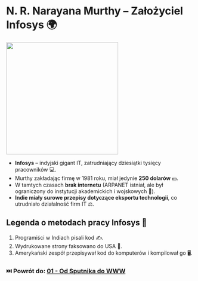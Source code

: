 # N. R. Narayana Murthy – Założyciel Infosys 🌍

<a href="https://en.wikipedia.org/wiki/N._R._Narayana_Murthy">
    <img src="https://upload.wikimedia.org/wikipedia/commons/thumb/1/11/Narayana_Murthy_CIF_%28cropped%29.JPG/220px-Narayana_Murthy_CIF_%28cropped%29.JPG" height="300">
</a>

- **Infosys** – indyjski gigant IT, zatrudniający dziesiątki tysięcy pracowników 💻.
- Murthy zakładając firmę w 1981 roku, miał jedynie **250 dolarów** 💵.
- W tamtych czasach **brak internetu** (ARPANET istniał, ale był ograniczony do instytucji akademickich i wojskowych 🔗).
- **Indie miały surowe przepisy dotyczące eksportu technologii**, co utrudniało działalność firm IT ⚖️.

## Legenda o metodach pracy Infosys 🚀

1. Programiści w Indiach pisali kod ✍️.
2. Wydrukowane strony faksowano do USA 📠.
3. Amerykański zespół przepisywał kod do komputerów i kompilował go 🖥️.

### ⏭️ Powrót do: [01 - Od Sputnika do WWW](../01-od-sputnika-do-www.md)